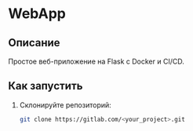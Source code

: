 # WebApp

## Описание
Простое веб-приложение на Flask с Docker и CI/CD.

## Как запустить
1. Склонируйте репозиторий:
   ```bash
   git clone https://gitlab.com/<your_project>.git

